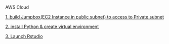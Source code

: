 AWS Cloud

[1. build Jumpbox(EC2 Instance in public subnet) to access to Private subnet](https://github.com/Yunmi0310/Amazon-AWS/tree/master/JUMPBOX)

[2. install Python & create virtual environment](https://github.com/Yunmi0310/Amazon-AWS/tree/master/PYTHON)


[3. Launch Rstudio](https://github.com/Yunmi0310/Amazon-AWS/tree/master/Rstudio)

